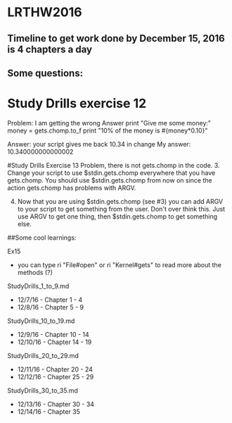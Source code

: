 # LRTHW2016

## Timeline to get work done by December 15, 2016 is 4 chapters a day


## Some questions:



# Study Drills exercise 12
Problem: I am getting the wrong Answer
print "Give me some money:"
money = gets.chomp.to_f
print "10% of the money is #{money*0.10}"

Answer:  your script gives me back 10.34 in change
My answer: 10.340000000000002

#Study Drills Exercise 13
Problem, there is not gets.chomp in the code.
3. Change your script to use $stdin.gets.chomp everywhere that you have gets.chomp. You should use $stdin.gets.chomp from now on since the action gets.chomp has problems with ARGV.

4. Now that you are using $stdin.gets.chomp (see #3) you can add ARGV to your script to get something from the user. Don't over think this. Just use ARGV to get one thing, then $stdin.gets.chomp to get something else.



##Some cool learnings:

Ex15
- you can type ri "File#open" or ri "Kernel#gets" to read more about the methods (?)



StudyDrills_1_to_9.md
* 12/7/16  - Chapter 1 - 4
* 12/8/16 - Chapter 5 - 9

StudyDrills_10_to_19.md
* 12/9/16 - Chapter 10 - 14
* 12/10/16 - Chapter 14 - 19

StudyDrills_20_to_29.md
* 12/11/16 - Chapter 20 - 24
* 12/12/16 - Chapter 25 - 29

StudyDrills_30_to_35.md
* 12/13/16 - Chapter 30 - 34
* 12/14/16 - Chapter 35
